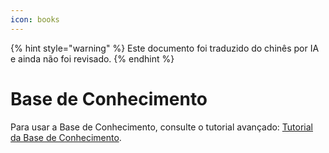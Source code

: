 ```yaml
---
icon: books
---
```


{% hint style="warning" %}
Este documento foi traduzido do chinês por IA e ainda não foi revisado.
{% endhint %}

# Base de Conhecimento

Para usar a Base de Conhecimento, consulte o tutorial avançado: [Tutorial da Base de Conhecimento](../../knowledge-base/knowledge-base.md).